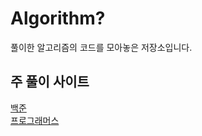 # Algorithm?

풀이한 알고리즘의 코드를 모아놓은 저장소입니다. 

## 주 풀이 사이트

[백준](https://www.acmicpc.net/)  
[프로그래머스](https://programmers.co.kr/)
